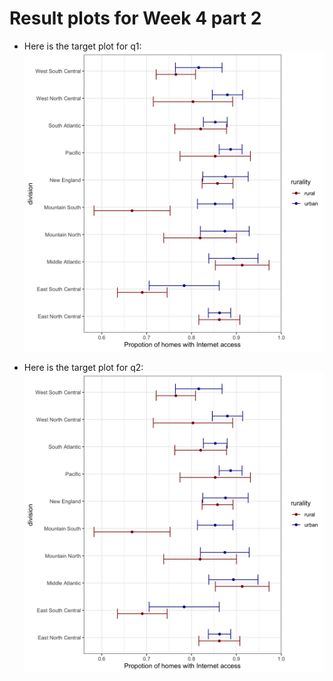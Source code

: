 # Result plots for Week 4 part 2

   * Here is the target plot for q1:
	![](./w4_p2_q1_plot.png)

   * Here is the target plot for q2:
	![](./w4_p2_q1_plot.png)